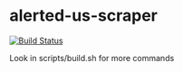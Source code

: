 # alerted-us-scraper

[![Build Status](https://travis-ci.org/kelvinn/alerted-us-scraper.svg?branch=master)](https://travis-ci.org/kelvinn/alerted-us-scraper)

Look in scripts/build.sh for more commands
